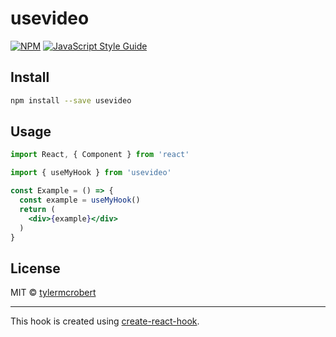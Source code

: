 # usevideo

> 

[![NPM](https://img.shields.io/npm/v/usevideo.svg)](https://www.npmjs.com/package/usevideo) [![JavaScript Style Guide](https://img.shields.io/badge/code_style-standard-brightgreen.svg)](https://standardjs.com)

## Install

```bash
npm install --save usevideo
```

## Usage

```jsx
import React, { Component } from 'react'

import { useMyHook } from 'usevideo'

const Example = () => {
  const example = useMyHook()
  return (
    <div>{example}</div>
  )
}
```

## License

MIT © [tylermcrobert](https://github.com/tylermcrobert)

---

This hook is created using [create-react-hook](https://github.com/hermanya/create-react-hook).

